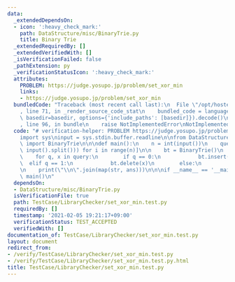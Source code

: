 ```yaml
---
data:
  _extendedDependsOn:
  - icon: ':heavy_check_mark:'
    path: DataStructure/misc/BinaryTrie.py
    title: Binary Trie
  _extendedRequiredBy: []
  _extendedVerifiedWith: []
  _isVerificationFailed: false
  _pathExtension: py
  _verificationStatusIcon: ':heavy_check_mark:'
  attributes:
    PROBLEM: https://judge.yosupo.jp/problem/set_xor_min
    links:
    - https://judge.yosupo.jp/problem/set_xor_min
  bundledCode: "Traceback (most recent call last):\n  File \"/opt/hostedtoolcache/Python/3.10.2/x64/lib/python3.10/site-packages/onlinejudge_verify/documentation/build.py\"\
    , line 71, in _render_source_code_stat\n    bundled_code = language.bundle(stat.path,\
    \ basedir=basedir, options={'include_paths': [basedir]}).decode()\n  File \"/opt/hostedtoolcache/Python/3.10.2/x64/lib/python3.10/site-packages/onlinejudge_verify/languages/python.py\"\
    , line 96, in bundle\n    raise NotImplementedError\nNotImplementedError\n"
  code: "# verification-helper: PROBLEM https://judge.yosupo.jp/problem/set_xor_min\n\
    import sys\ninput = sys.stdin.buffer.readline\n\nfrom DataStructure.misc.BinaryTrie\
    \ import BinaryTrie\n\n\ndef main():\n    n = int(input())\n    query = [list(map(int,\
    \ input().split())) for i in range(n)]\n\n    bt = BinaryTrie()\n    ans = []\n\
    \    for q, x in query:\n        if q == 0:\n            bt.insert(x)\n      \
    \  elif q == 1:\n            bt.delete(x)\n        else:\n            ans.append(bt.get_xor_min(x))\n\
    \n    print(\"\\n\".join(map(str, ans)))\n\n\nif __name__ == '__main__':\n   \
    \ main()\n"
  dependsOn:
  - DataStructure/misc/BinaryTrie.py
  isVerificationFile: true
  path: TestCase/LibraryChecker/set_xor_min.test.py
  requiredBy: []
  timestamp: '2021-02-05 19:21:17+09:00'
  verificationStatus: TEST_ACCEPTED
  verifiedWith: []
documentation_of: TestCase/LibraryChecker/set_xor_min.test.py
layout: document
redirect_from:
- /verify/TestCase/LibraryChecker/set_xor_min.test.py
- /verify/TestCase/LibraryChecker/set_xor_min.test.py.html
title: TestCase/LibraryChecker/set_xor_min.test.py
---
```

